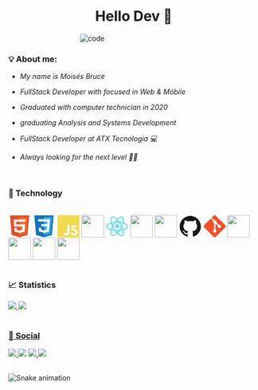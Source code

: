   <h1 align="center" >Hello Dev  👋</h1>
  
  <div>
    <img src="https://i.pinimg.com/originals/e4/26/70/e426702edf874b181aced1e2fa5c6cde.gif" alt="code" margin-top="25px" align="right" min-width="360px" max-width="600px" width="360px">
  </div>
 
  <br>
  
### 💡 About me: 

  - *My name is Moisés Bruce*
  
  - *FullStack Developer with focused in Web & Móbile*
  
  - *Graduated with computer technician in 2020* 
  
  - *graduating Analysis and Systems Development*
  
  - *FullStack Developer at ATX Tecnologia 💻*
  
  - *Always looking for the next level 👨‍💻* 
 
 <br>
 
### :rocket: Technology 
 <div style="display: inline_block"><br>
 
  <img align="center"  height="45" width="45" src="https://raw.githubusercontent.com/devicons/devicon/master/icons/html5/html5-original.svg">
  <img align="center"  height="45" width="45" src="https://raw.githubusercontent.com/devicons/devicon/master/icons/css3/css3-original.svg"> 
  <img align="center"  height="45" width="45" src="https://raw.githubusercontent.com/devicons/devicon/master/icons/javascript/javascript-plain.svg">
  <img align="center"  height="45" width="45" src="https://cdn.jsdelivr.net/gh/devicons/devicon/icons/typescript/typescript-original.svg" />
  <img align="center" height="45" width="45" src="https://raw.githubusercontent.com/devicons/devicon/master/icons/react/react-original.svg">
  <img align="center" height="45" width="45" src="https://cdn.jsdelivr.net/gh/devicons/devicon/icons/nodejs/nodejs-original.svg" />
  <img align="center" height="45" width="45" src="https://cdn.jsdelivr.net/gh/devicons/devicon/icons/php/php-plain.svg">
  <img align="center"  height="45" width="45" src="https://raw.githubusercontent.com/devicons/devicon/master/icons/github/github-original.svg">
  <img align="center"  height="45" width="45" src="https://raw.githubusercontent.com/devicons/devicon/master/icons/git/git-original.svg">
  <img align="center"  height="45" width="45" src="https://cdn.jsdelivr.net/gh/devicons/devicon/icons/bootstrap/bootstrap-plain-wordmark.svg" />
  <img align="center"  height="45" width="45" src="https://cdn.jsdelivr.net/gh/devicons/devicon/icons/tailwindcss/tailwindcss-plain.svg" />
  <img align="center"  height="45" width="45" src="https://cdn.jsdelivr.net/gh/devicons/devicon/icons/mysql/mysql-original-wordmark.svg" />
  <img align="center"  height="45" width="45" src="https://cdn.jsdelivr.net/gh/devicons/devicon/icons/vuejs/vuejs-original.svg" />
          
</div>
  <br>
  
### 📈 Statistics

<div align="left">
  <a href="https://github.com/Moises-Bruce">
  <img height="180em" src="https://github-readme-stats.vercel.app/api/top-langs/?username=Moises-Bruce&layout=compact&langs_count=7&theme=react&hide_border=true"/>
  <img height="180em" src="https://github-readme-stats.vercel.app/api?username=Moises-Bruce&show_icons=true&theme=react&include_all_commits=true&count_private=true&hide_border=true"/>
</div>
  
  <br>

### :speech_balloon: Social

 <div> 
   <a href="https://instagram.com/moises.bruce__" target="_blank"><img src="https://img.shields.io/badge/-Instagram-%23E4405F?style=for-the-badge&logo=instagram&logoColor=white"         target="_blank">
   </a>
   <a href = "mailto:contato.moisesbrucearaujo@gmail.com"><img src="https://img.shields.io/badge/-Gmail-%23333?style=for-the-badge&logo=gmail&logoColor=white" target="_blank"></a>
   <a href="https://www.linkedin.com/in/moises-bruce" target="_blank"><img src="https://img.shields.io/badge/-LinkedIn-%230077B5?style=for-the-badge&logo=linkedin&logoColor=white"       target="_blank">
   </a> 
   <a href="https://bit.ly/3txZ1eg" target="_blank"><img src="https://img.shields.io/badge/WhatsApp-25D366?style=for-the-badge&logo=whatsapp&logoColor=white" target="_blank">      </a>
</div>
  
 <br>
  
 ![Snake animation](https://github.com/Moises-Bruce/Moises-Bruce/blob/output/github-contribution-grid-snake.svg)
 
